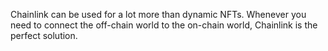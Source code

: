 Chainlink can be used for a lot more than dynamic NFTs. Whenever you need to connect the off-chain world to the on-chain world, Chainlink is the perfect solution.
